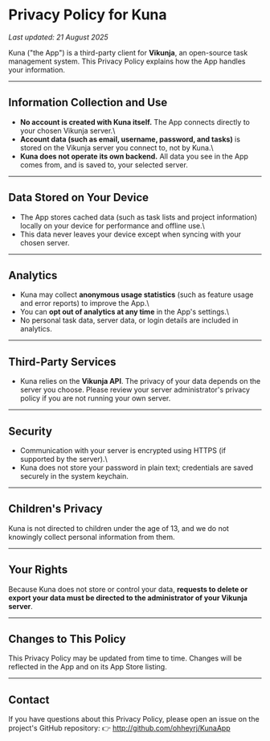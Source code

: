 # Privacy Policy for Kuna

*Last updated: 21 August 2025*

Kuna ("the App") is a third-party client for **Vikunja**, an open-source
task management system. This Privacy Policy explains how the App handles
your information.

------------------------------------------------------------------------

## Information Collection and Use

-   **No account is created with Kuna itself.** The App connects
    directly to your chosen Vikunja server.\
-   **Account data (such as email, username, password, and tasks)** is
    stored on the Vikunja server you connect to, not by Kuna.\
-   **Kuna does not operate its own backend.** All data you see in the
    App comes from, and is saved to, your selected server.

------------------------------------------------------------------------

## Data Stored on Your Device

-   The App stores cached data (such as task lists and project
    information) locally on your device for performance and offline
    use.\
-   This data never leaves your device except when syncing with your
    chosen server.

------------------------------------------------------------------------

## Analytics

-   Kuna may collect **anonymous usage statistics** (such as feature
    usage and error reports) to improve the App.\
-   You can **opt out of analytics at any time** in the App's settings.\
-   No personal task data, server data, or login details are included in
    analytics.

------------------------------------------------------------------------

## Third-Party Services

-   Kuna relies on the **Vikunja API**. The privacy of your data depends
    on the server you choose. Please review your server administrator's
    privacy policy if you are not running your own server.

------------------------------------------------------------------------

## Security

-   Communication with your server is encrypted using HTTPS (if
    supported by the server).\
-   Kuna does not store your password in plain text; credentials are
    saved securely in the system keychain.

------------------------------------------------------------------------

## Children's Privacy

Kuna is not directed to children under the age of 13, and we do not
knowingly collect personal information from them.

------------------------------------------------------------------------

## Your Rights

Because Kuna does not store or control your data, **requests to delete
or export your data must be directed to the administrator of your
Vikunja server**.

------------------------------------------------------------------------

## Changes to This Policy

This Privacy Policy may be updated from time to time. Changes will be
reflected in the App and on its App Store listing.

------------------------------------------------------------------------

## Contact

If you have questions about this Privacy Policy, please open an issue on
the project's GitHub repository:
👉 <http://github.com/ohheyrj/KunaApp>
